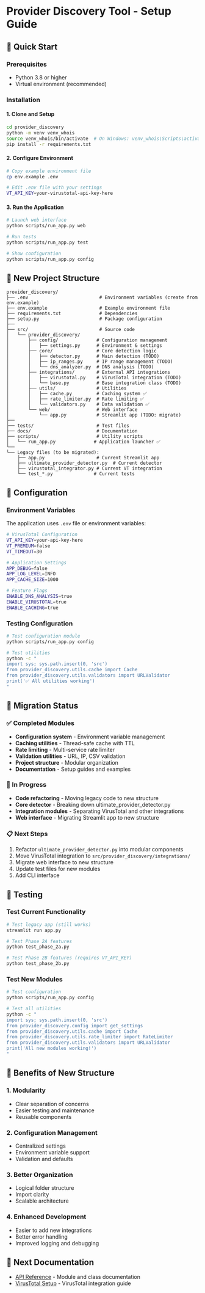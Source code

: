 # Provider Discovery Tool - Setup Guide

## 🚀 Quick Start

### Prerequisites
- Python 3.8 or higher
- Virtual environment (recommended)

### Installation

#### 1. Clone and Setup
```bash
cd provider_discovery
python -m venv venv_whois
source venv_whois/bin/activate  # On Windows: venv_whois\Scripts\activate
pip install -r requirements.txt
```

#### 2. Configure Environment
```bash
# Copy example environment file
cp env.example .env

# Edit .env file with your settings
VT_API_KEY=your-virustotal-api-key-here
```

#### 3. Run the Application
```bash
# Launch web interface
python scripts/run_app.py web

# Run tests
python scripts/run_app.py test

# Show configuration
python scripts/run_app.py config
```

## 📁 New Project Structure

```
provider_discovery/
├── .env                          # Environment variables (create from env.example)
├── env.example                   # Example environment file
├── requirements.txt              # Dependencies
├── setup.py                      # Package configuration
├── 
├── src/                          # Source code
│   └── provider_discovery/
│       ├── config/              # Configuration management
│       │   ├── settings.py      # Environment & settings
│       ├── core/                # Core detection logic
│       │   ├── detector.py      # Main detection (TODO)
│       │   ├── ip_ranges.py     # IP range management (TODO)
│       │   └── dns_analyzer.py  # DNS analysis (TODO)
│       ├── integrations/        # External API integrations
│       │   ├── virustotal.py    # VirusTotal integration (TODO)
│       │   └── base.py          # Base integration class (TODO)
│       ├── utils/               # Utilities
│       │   ├── cache.py         # Caching system ✅
│       │   ├── rate_limiter.py  # Rate limiting ✅
│       │   └── validators.py    # Data validation ✅
│       └── web/                 # Web interface
│           └── app.py           # Streamlit app (TODO: migrate)
├── 
├── tests/                       # Test files
├── docs/                        # Documentation
├── scripts/                     # Utility scripts
│   └── run_app.py              # Application launcher ✅
└── 
└── Legacy files (to be migrated):
    ├── app.py                   # Current Streamlit app
    ├── ultimate_provider_detector.py  # Current detector
    ├── virustotal_integrator.py # Current VT integration
    └── test_*.py               # Current tests
```

## 🔧 Configuration

### Environment Variables
The application uses `.env` file or environment variables:

```bash
# VirusTotal Configuration
VT_API_KEY=your-api-key-here
VT_PREMIUM=false
VT_TIMEOUT=30

# Application Settings
APP_DEBUG=false
APP_LOG_LEVEL=INFO
APP_CACHE_SIZE=1000

# Feature Flags
ENABLE_DNS_ANALYSIS=true
ENABLE_VIRUSTOTAL=true
ENABLE_CACHING=true
```

### Testing Configuration
```bash
# Test configuration module
python scripts/run_app.py config

# Test utilities
python -c "
import sys; sys.path.insert(0, 'src')
from provider_discovery.utils.cache import Cache
from provider_discovery.utils.validators import URLValidator
print('✅ All utilities working')
"
```

## 🔄 Migration Status

### ✅ Completed Modules
- **Configuration system** - Environment variable management
- **Caching utilities** - Thread-safe cache with TTL
- **Rate limiting** - Multi-service rate limiter
- **Validation utilities** - URL, IP, CSV validation
- **Project structure** - Modular organization
- **Documentation** - Setup guides and examples

### 🚧 In Progress
- **Code refactoring** - Moving legacy code to new structure
- **Core detector** - Breaking down ultimate_provider_detector.py
- **Integration modules** - Separating VirusTotal and other integrations
- **Web interface** - Migrating Streamlit app to new structure

### 📋 Next Steps
1. Refactor `ultimate_provider_detector.py` into modular components
2. Move VirusTotal integration to `src/provider_discovery/integrations/`
3. Migrate web interface to new structure
4. Update test files for new modules
5. Add CLI interface

## 🧪 Testing

### Test Current Functionality
```bash
# Test legacy app (still works)
streamlit run app.py

# Test Phase 2A features
python test_phase_2a.py

# Test Phase 2B features (requires VT_API_KEY)
python test_phase_2b.py
```

### Test New Modules
```bash
# Test configuration
python scripts/run_app.py config

# Test all utilities
python -c "
import sys; sys.path.insert(0, 'src')
from provider_discovery.config import get_settings
from provider_discovery.utils.cache import Cache
from provider_discovery.utils.rate_limiter import RateLimiter
from provider_discovery.utils.validators import URLValidator
print('All new modules working!')
"
```

## 🎯 Benefits of New Structure

### 1. **Modularity**
- Clear separation of concerns
- Easier testing and maintenance
- Reusable components

### 2. **Configuration Management**
- Centralized settings
- Environment variable support
- Validation and defaults

### 3. **Better Organization**
- Logical folder structure
- Import clarity
- Scalable architecture

### 4. **Enhanced Development**
- Easier to add new integrations
- Better error handling
- Improved logging and debugging

## 🔗 Next Documentation
- [API Reference](api_reference.md) - Module and class documentation
- [VirusTotal Setup](virustotal_setup.md) - VirusTotal integration guide
